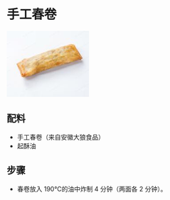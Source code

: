 # 手工春卷

![手工春卷](../images/手工春卷.png)


## 配料
- 手工春卷（来自安徽大狼食品）
- 起酥油

## 步骤	
- 春卷放入 190℃的油中炸制 4 分钟（两面各 2 分钟）。
